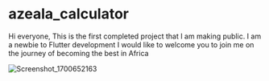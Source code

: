 # azeala_calculator

Hi everyone, 
This is the first completed project that I am making public.
I am a newbie to Flutter development 
I would like to welcome you to join me on the journey of becoming the best in Africa

![Screenshot_1700652163](https://github.com/thetechracer/azeala_calculator/assets/113357280/e51ca6fe-e1c7-413b-b818-f0205c006d17)

